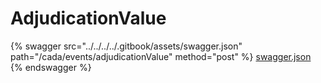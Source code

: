# AdjudicationValue

{% swagger src="../../../../.gitbook/assets/swagger.json" path="/cada/events/adjudicationValue" method="post" %}
[swagger.json](../../../../.gitbook/assets/swagger.json)
{% endswagger %}
